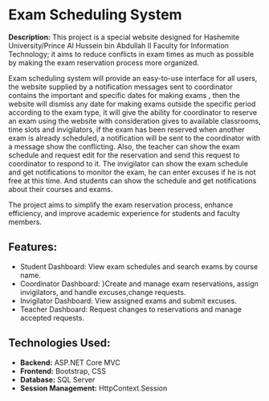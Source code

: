 # Exam Scheduling System
**Description:**
This project is a special website designed for Hashemite University/Prince Al Hussein bin Abdullah II Faculty for Information Technology; it aims to reduce conflicts in exam times as much as possible by making the exam reservation process more organized.

Exam scheduling system will provide an easy-to-use interface for all users, the website supplied by a notification messages sent to coordinator contains the important and specific dates for making exams , then the website will dismiss any date for making exams outside the specific period according to the exam type, it will give the ability for coordinator to reserve an exam using the website with consideration gives to available classrooms, time slots and invigilators, if the exam has been reserved when another exam is already scheduled, a notification will be sent to the coordinator with a message show the conflicting. Also, the teacher can show the exam schedule and request edit for the reservation and send this request to coordinator to respond to it. The invigilator can show the exam schedule and get notifications to monitor the exam, he can enter excuses if he is not free at this time. And students can show the schedule and get notifications about their courses and exams.
 
The project aims to simplify the exam reservation process, enhance efficiency, and improve academic experience for students and faculty members.


## Features:
- Student Dashboard: View exam schedules and search exams by course name.
- Coordinator Dashboard: }Create and manage exam reservations, assign invigilators, and handle excuses,change requests.
- Invigilator Dashboard: View assigned exams and submit excuses.
- Teacher Dashboard: Request changes to reservations and manage accepted requests.

## Technologies Used:
- **Backend:** ASP.NET Core MVC
- **Frontend:** Bootstrap, CSS
- **Database:** SQL Server
- **Session Management:** HttpContext.Session



